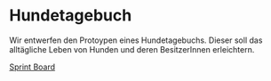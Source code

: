 # Hundetagebuch

Wir entwerfen den Protoypen eines Hundetagebuchs. Dieser soll das alltägliche Leben von Hunden und deren BesitzerInnen erleichtern. 


[Sprint Board](https://github.com/JANIKSCHBL/Hundetagebuch/projects/1)

